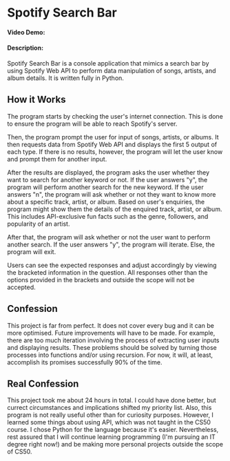 # Spotify Search Bar
#### Video Demo:  <URL HERE>
#### Description:
Spotify Search Bar is a console application that mimics a search bar by using Spotify Web API to perform data manipulation of songs, artists, and album details. It is written fully in Python.

## How it Works

The program starts by checking the user's internet connection. This is done to ensure the program will be able to reach Spotify's server.

Then, the program prompt the user for input of songs, artists, or albums. It then requests data from Spotify Web API and displays the first 5 output of each type. If there is no results, however, the program will let the user know and prompt them for another input.

After the results are displayed, the program asks the user whether they want to search for another keyword or not. If the user answers "y", the program will perform another search for the new keyword. If the user answers "n", the program will ask whether or not they want to know more about a specific track, artist, or album. Based on user's enquiries, the program might show them the details of the enquired track, artist, or album. This includes API-exclusive fun facts such as the genre, followers, and popularity of an artist.

After that, the program will ask whether or not the user want to perform another search. If the user answers "y", the program will iterate. Else, the program will exit.

Users can see the expected responses and adjust accordingly by viewing the bracketed information in the question. All responses other than the options provided in the brackets and outside the scope will not be accepted.

## Confession
This project is far from perfect. It does not cover every bug and it can be more optimised. Future improvements will have to be made. For example, there are too much iteration involving the process of extracting user inputs and displaying results. These problems should be solved by turning those processes into functions and/or using recursion. For now, it will, at least, accomplish its promises successfully 90% of the time.

## Real Confession
This project took me about 24 hours in total. I could have done better, but currect circumstances and implications shifted my priority list. Also, this program is not really useful other than for curiosity purposes. However, I learned some things about using API, which was not taught in the CS50 course. I chose Python for the language because it's easier. Nevertheless, rest assured that I will continue learning programming (I'm pursuing an IT degree right now!) and be making more personal projects outside the scope of CS50.